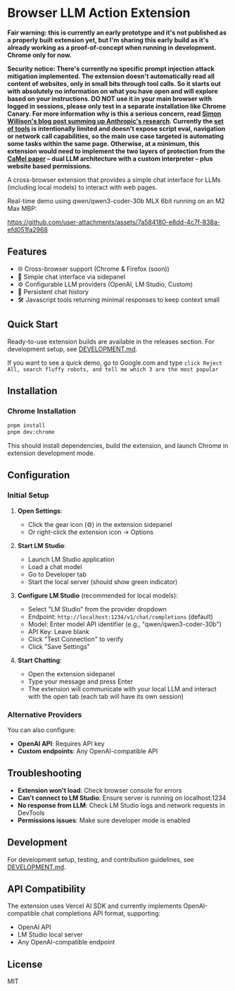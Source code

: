 # Browser LLM Action Extension

**Fair warning: this is currently an early prototype and it's not published as a properly built extension yet, but I'm sharing this early build as it's already working as a proof-of-concept when running in development. Chrome only for now.**

**Security notice: There's currently no specific prompt injection attack mitigation implemented. The extension doesn't automatically read all content of websites, only in small bits through tool calls. So it starts out with absolutely no information on what you have open and will explore based on your instructions. DO NOT use it in your main browser with logged in sessions, please only test in a separate installation like Chrome Canary. For more information why is this a serious concern, read [Simon Willison's blog post summing up Anthropic's research](https://simonwillison.net/2025/Aug/26/piloting-claude-for-chrome/). Currently the [set of tools](./utils/llm-helper.ts) is intentionally limited and doesn't expose script eval, navigation or network call capabilities, so the main use case targeted is automating some tasks within the same page. Otherwise, at a minimum, this extension would need to implement the two layers of protection from the [CaMel paper](https://simonwillison.net/2025/Apr/11/camel/) – dual LLM architecture with a custom interpreter – plus website based permissions.**

A cross-browser extension that provides a simple chat interface for LLMs (including local models) to interact with web pages.

Real-time demo using qwen/qwen3-coder-30b MLX 6bit running on an M2 Max MBP:

https://github.com/user-attachments/assets/7a584180-e8dd-4c7f-838a-efd051fa2968

## Features

- 🌐 Cross-browser support (Chrome & Firefox (soon))  
- 💬 Simple chat interface via sidepanel
- ⚙️ Configurable LLM providers (OpenAI, LM Studio, Custom)
- 💾 Persistent chat history
- 🛠️ Javascript tools returning minimal responses to keep context small

## Quick Start

Ready-to-use extension builds are available in the releases section. For development setup, see [DEVELOPMENT.md](DEVELOPMENT.md).

If you want to see a quick demo, go to Google.com and type `click Reject All, search fluffy robots, and tell me which 3 are the most popular`

## Installation

### Chrome Installation

```sh
pnpm install
pnpm dev:chrome
```

This should install dependencies, build the extension, and launch Chrome in extension development mode.

## Configuration

### Initial Setup

1. **Open Settings**:
   - Click the gear icon (⚙️) in the extension sidepanel
   - Or right-click the extension icon → Options

2. **Start LM Studio**:
   - Launch LM Studio application
   - Load a chat model
   - Go to Developer tab
   - Start the local server (should show green indicator)

3. **Configure LM Studio** (recommended for local models):
   - Select "LM Studio" from the provider dropdown
   - Endpoint: `http://localhost:1234/v1/chat/completions` (default)
   - Model: Enter model API identifier (e.g., "qwen/qwen3-coder-30b")
   - API Key: Leave blank
   - Click "Test Connection" to verify
   - Click "Save Settings"

4. **Start Chatting**:
   - Open the extension sidepanel
   - Type your message and press Enter
   - The extension will communicate with your local LLM and interact with the open tab (each tab will have its own session)

### Alternative Providers

You can also configure:

- **OpenAI API**: Requires API key
- **Custom endpoints**: Any OpenAI-compatible API

## Troubleshooting

- **Extension won't load**: Check browser console for errors
- **Can't connect to LM Studio**: Ensure server is running on localhost:1234
- **No response from LLM**: Check LM Studio logs and network requests in DevTools
- **Permissions issues**: Make sure developer mode is enabled

## Development

For development setup, testing, and contribution guidelines, see [DEVELOPMENT.md](DEVELOPMENT.md).

## API Compatibility

The extension uses Vercel AI SDK and currently implements OpenAI-compatible chat completions API format, supporting:

- OpenAI API
- LM Studio local server
- Any OpenAI-compatible endpoint

## License

MIT
